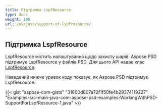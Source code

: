 ```yaml
---
title: Підтримка LspfResource
type: docs
weight: 100
url: /uk/java/support-of-lspfresource/
---
```


## **Підтримка LspfResource**
LspfResource містить налаштування щодо захисту шарів. Aspose.PSD підтримує LspfResource у файлів PSD. Для цього API надає клас [LspfResource](https://reference.aspose.com/java/psd/com.aspose.psd.fileformats.psd.layers.layerresources/LspfResource).

Наведений нижче уривок коду показує, як Aspose.PSD підтримує LspfResource.

{{< gist "aspose-com-gists" "31800d807a72f1f50fe4b29374119227" "Examples-src-main-java-com-aspose-psd-examples-WorkingWithPSD-SupportForLspfResource-1.java" >}}
